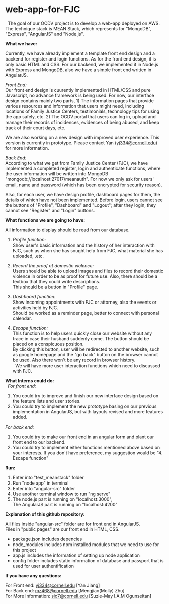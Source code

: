 # web-app-for-FJC
 
The goal of our OCDV project is to develop a web-app deployed on AWS. The technique stack is MEAN Stack, which represents for  "MongoDB", "Express", "AngularJS" and  "Node.js".

**What we have:**  
  
Currently, we have already implement a template front end design and a backend for register and login functions. As for the front end design, it is only basic HTML and CSS. For our backend, we implemented it in Node.js with Express and MongoDB, also we have a simple front end written in AngularJS.
  
_Front End:_  
Our front end design is cuurently implemented in HTML/CSS and pure Javascript, no advance framework is being used. For now, our interface design contains mainly two parts, 1) The information pages that provide various resources and information that users might need, including locations of Family Justice Centers, testimonials, technology tips for using the app safely, etc. 
2) The OCDV portal that users can log in, upload and manage their records of incidences, evidences of being abused, and keep track of their court days, etc.

We are also working on a new design with improved user experience. This version is currently in prototype. Please contact Yan (yj334@cornell.edu) for more information.

_Back End:_  
According to what we get from Family Justice Center (FJC), we have implemented a completed register, login and authenticate functions, where the user information will be written into MongoDB "mongodb://localhost:27017/meanauth". For now we only ask for users' email, name and password (which has been encrypted for security reason).  

Also, for each user, we have design profile, dashboard pages for them, the details of which have not been implemented. Before login, users cannot see the buttons of "Profile", "Dashboard" and "Logout"; after they login, they cannot see "Register" and "Login" buttons.  

**What functions we are going to have:**  

All information to display should be read from our database.  

1.	*Profile function:*  
Show user's basic information and the history of her interaction with FJC, such as when she has sought help from FJC, what material she has uploaded, .etc.  

2.	*Record the proof of domestic violence:*  
Users should be able to upload images and files to record their domestic violence in order to be as proof for future use. Also, there should be a textbox that they could write descriptions.  
This should be a button in "Profile" page.  

3.	*Dashboard function:*  
Show incoming appointments with FJC or attorney, also the events or activities held by FJC.  
Should be worked as a reminder page, better to connect with personal calendar.  

4.	*Escape function:*  
This function is to help users quickly close our website without any trace in case their husband suddenly come. The button should be placed on a conspicuous position.  
By clicking this button, user will be redirected to another website, such as google homepage and the "go back" button on the browser cannot be used. Also there won't be any record in browser history.  
 
We will have more user interaction functions which need to discussed with FJC.  

**What Interns could do:**  
 
*For front end:*  
1.	You could try to improve and finish our new interface design based on the feature lists and user stories.
2.  You could try to implement the new prototype basing on our previous implementation in AngularJS, but with layouts revised and more features added. 

*For back end:*  

1.	You could try to make our front end in an angular form and plant our front end to our backend.  
2.	You could try to implement either functions mentioned above based on your interests. If you don't have preference, my suggestion would be "4. Escape function"  

**Run:**  

1.	Enter into "test_meanstack" folder  
2.	Run "node app" in terminal  
3.	Enter into "angular-src" folder  
4.	Use another terminal window to run "ng serve"  
5.	The node.js part is running on "localhost:3000",  
The AngularJS part is running on "localhost:4200"  

**Explanation of this github repository:**  

All files inside "angular-src" folder are for front end in AngularJS.  
Files in "public pages" are our front end in HTML, CSS.  
* package.json includes depencies  
* node_modules includes npm installed modules that we need to use for this project  
* app.js includes the information of setting up node application  
* config folder includes static information of database and passport that is used for user authentification  

**If you have any questions:**  

For Front end: yj334@cornell.edu [Yan Jiang]  
For Back end: mz468@cornell.edu [Mengjiao(Molly) Zhu]  
For More Information: sio7@cornell.edu [Suzie-May I.A.M Ogunseitan]
